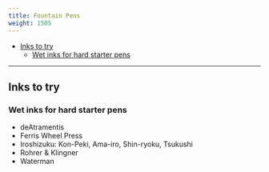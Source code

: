 ```yaml
---
title: Fountain Pens
weight: 1505
---
```


<!-- vim-markdown-toc GFM -->

* [Inks to try](#inks-to-try)
    * [Wet inks for hard starter pens](#wet-inks-for-hard-starter-pens)

<!-- vim-markdown-toc -->

---------------

## Inks to try

### Wet inks for hard starter pens

* deAtramentis
* Ferris Wheel Press
* Iroshizuku: Kon-Peki, Ama-iro, Shin-ryoku, Tsukushi
* Rohrer & Klingner
* Waterman
